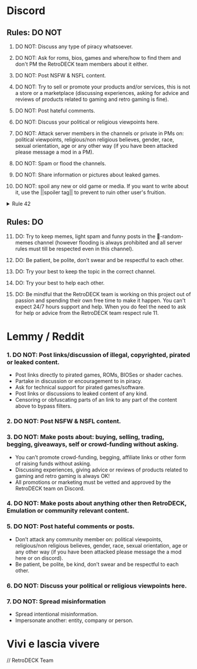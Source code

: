 # Discord

## Rules: DO NOT 

1. DO NOT: Discuss any type of piracy whatsoever.

2. DO NOT: Ask for roms, bios, games and where/how to find them and don't PM the RetroDECK team members about it either.

3. DO NOT: Post NSFW & NSFL content.
 
4. DO NOT: Try to sell or promote your products and/or services, this is not a store or a marketplace (discussing experiences, asking for advice and reviews of products related to gaming and retro gaming is fine).
   
5. DO NOT: Post hateful comments.
     
6. DO NOT: Discuss your political or religious viewpoints here.
   
7. DO NOT: Attack server members in the channels or private in PMs on: political viewpoints, religious/non religious believes, gender, race, sexual orientation, age or any other way (if you have been attacked please message a mod in a PM).

8. DO NOT: Spam or flood the channels.
    
9. DO NOT: Share information or pictures about leaked games.

10. DO NOT: spoil any new or old game or media. If you want to write about it, use the ||spoiler tag|| to prevent to ruin other user's fruition.

<details><summary>Rule 42</summary>

DO NOT : Break the space time continuum with time travel and/or para dimensional travelling.

</details>

## Rules: DO

11. DO: Try to keep memes, light spam and funny posts in the ⁠🐸-random-memes channel (however flooding is always prohibited and all server rules must till be respected even in this channel).
    
12. DO: Be patient, be polite, don’t swear and be respectful to each other.

13. DO: Try your best to keep the topic in the correct channel.
      
14. DO: Try your best to help each other.

15. DO: Be mindful that the RetroDECK team is working on this project out of passion and spending their own free time to make it happen. You can't expect 24/7 hours support and help. When you do feel the need to ask for help or advice from the RetroDECK team respect rule 11.



# Lemmy / Reddit

### 1. DO NOT: Post links/discussion of illegal, copyrighted, pirated or leaked content.

* Post links directly to pirated games, ROMs, BIOSes or shader caches.
* Partake in discussion or encouragement to in piracy.
* Ask for technical support for pirated games/software.
* Post links or discussions to leaked content of any kind.
* Censoring or obfuscating parts of an link to any part of the content above to bypass filters.

### 2. DO NOT: Post NSFW & NSFL content.

### 3. DO NOT: Make posts about: buying, selling, trading, begging, giveaways, self or crowd-funding without asking.

* You can’t promote crowd-funding, begging, affiliate links or other form of raising funds without asking.
* Discussing experiences, giving advice or reviews of products related to gaming and retro gaming is always OK!
* All promotions or marketing must be vetted and approved by the RetroDECK team on Discord.

### 4. DO NOT: Make posts about anything other then RetroDECK, Emulation or community relevant content.

### 5. DO NOT: Post hateful comments or posts.

* Don’t attack any community member on: political viewpoints, religious/non religious believes, gender, race, sexual orientation, age or any other way (if you have been attacked please message the a mod here or on discord).
* Be patient, be polite, be kind, don’t swear and be respectful to each other.

### 6. DO NOT: Discuss your political or religious viewpoints here.

### 7. DO NOT: Spread misinformation

* Spread intentional misinformation.
* Impersonate another: entity, company or person.



# Vivi e lascia vivere
// RetroDECK Team 